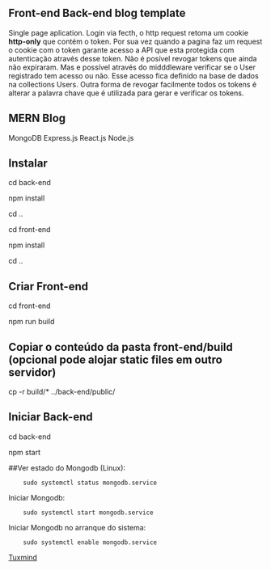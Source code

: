 ## Front-end Back-end blog template

Single page aplication.
Login via fecth, o http request retoma um cookie **http-only** que contém o token.
Por sua vez quando a pagina faz um request o cookie com o token garante acesso a API que esta protegida com autenticação através desse token.
Não é posível revogar tokens que ainda não expiraram.
Mas e possível através do midddleware verificar se o User registrado tem acesso ou não. Esse acesso fica definido na base de dados na collections Users.
Outra forma de revogar facilmente todos os tokens é alterar a palavra chave que é utilizada para gerar e verificar os tokens.

## MERN Blog

MongoDB Express.js React.js Node.js

## Instalar

cd back-end

npm install

cd ..

cd front-end

npm install

cd ..

## 

## Criar Front-end

cd front-end

npm run build

## Copiar o conteúdo da pasta front-end/build (opcional pode alojar static files em outro servidor)

cp -r build/* ../back-end/public/

## Iniciar Back-end

cd back-end

npm start

##Ver estado do Mongodb (Linux):

```
	sudo systemctl status mongodb.service
```
Iniciar Mongodb:

```
	sudo systemctl start mongodb.service
```
Iniciar Mongodb no arranque do sistema:

```
	sudo systemctl enable mongodb.service
```

[Tuxmind](https://tuxmind.blogspot.com)
